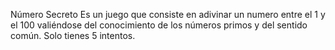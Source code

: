 Número Secreto
Es un juego que consiste en adivinar un numero entre el 1 y el 100 valiéndose del conocimiento de los números primos y del sentido común.
Solo tienes 5 intentos.
